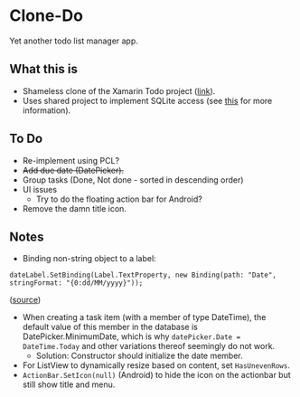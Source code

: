 # Clone-Do
Yet another todo list manager app.

## What this is
* Shameless clone of the Xamarin Todo project ([link](https://github.com/xamarin/xamarin-forms-samples/tree/master/Todo)).
* Uses shared project to implement SQLite access (see [this](http://github.com/chinalaunchlabs/reference-sqlite) for more information).

## To Do
* Re-implement using PCL?
* ~~Add due date (DatePicker).~~
* Group tasks (Done, Not done - sorted in descending order)
* UI issues
	* Try to do the floating action bar for Android?
* Remove the damn title icon.

## Notes
* Binding non-string object to a label:
```
dateLabel.SetBinding(Label.TextProperty, new Binding(path: "Date", stringFormat: "{0:dd/MM/yyyy}"));
```
([source](https://forums.xamarin.com/discussion/comment/57802/#Comment_57802))
* When creating a task item (with a member of type DateTime), the default value of this member in the database is DatePicker.MinimumDate, which is why `datePicker.Date = DateTime.Today` and other variations thereof seemingly do not work.
	* Solution: Constructor should initialize the date member.
* For ListView to dynamically resize based on content, set `HasUnevenRows`.
* `ActionBar.SetIcon(null)` (Android) to hide the icon on the actionbar but still show title and menu.